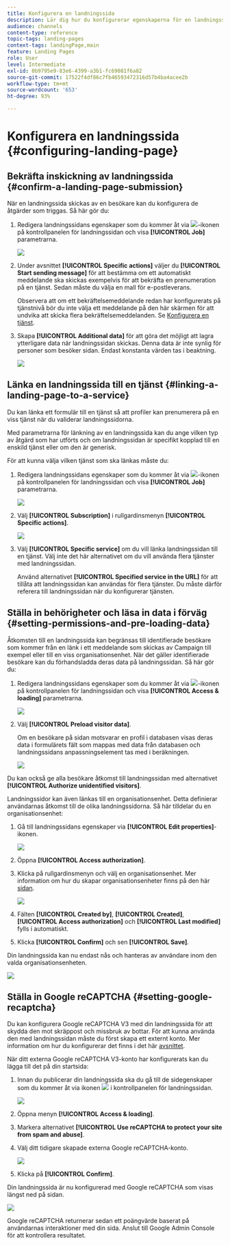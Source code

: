 ```yaml
---
title: Konfigurera en landningssida
description: Lär dig hur du konfigurerar egenskaperna för en landningssida.
audience: channels
content-type: reference
topic-tags: landing-pages
context-tags: landingPage,main
feature: Landing Pages
role: User
level: Intermediate
exl-id: 0b9795e9-83e6-4399-a3b1-fc69081f6a82
source-git-commit: 17522f4df86c7fb46593472316d57b4ba4acee2b
workflow-type: tm+mt
source-wordcount: '653'
ht-degree: 93%

---
```


# Konfigurera en landningssida {#configuring-landing-page}

## Bekräfta inskickning av landningssida {#confirm-a-landing-page-submission}

När en landningssida skickas av en besökare kan du konfigurera de åtgärder som triggas.  Så här gör du:

1. Redigera landningssidans egenskaper som du kommer åt via ![](assets/edit_darkgrey-24px.png)-ikonen på kontrollpanelen för landningssidan och visa **[!UICONTROL Job]** parametrarna.

   ![](assets/lp_edit_properties_button.png)

1. Under avsnittet **[!UICONTROL Specific actions]** väljer du **[!UICONTROL Start sending message]** för att bestämma om ett automatiskt meddelande ska skickas exempelvis för att bekräfta en prenumeration på en tjänst.  Sedan måste du välja en mall för e-postleverans.

   Observera att om ett bekräftelsemeddelande redan har konfigurerats på tjänstnivå bör du inte välja ett meddelande på den här skärmen för att undvika att skicka flera bekräftelsemeddelanden.  Se [Konfigurera en tjänst](../../audiences/using/creating-a-service.md).

1. Skapa **[!UICONTROL Additional data]** för att göra det möjligt att lagra ytterligare data när landningssidan skickas.  Denna data är inte synlig för personer som besöker sidan.  Endast konstanta värden tas i beaktning.

   ![](assets/lp_parameters_6.png)

## Länka en landningssida till en tjänst {#linking-a-landing-page-to-a-service}

Du kan länka ett formulär till en tjänst så att profiler kan prenumerera på en viss tjänst när du validerar landningssidorna.

Med parametrarna för länkning av en landningssida kan du ange vilken typ av åtgärd som har utförts och om landningssidan är specifikt kopplad till en enskild tjänst eller om den är generisk.

För att kunna välja vilken tjänst som ska länkas måste du:

1. Redigera landningssidans egenskaper som du kommer åt via ![](assets/edit_darkgrey-24px.png)-ikonen på kontrollpanelen för landningssidan och visa **[!UICONTROL Job]** parametrarna.

   ![](assets/lp_edit_properties_button.png)

1. Välj **[!UICONTROL Subscription]** i rullgardinsmenyn **[!UICONTROL Specific actions]**.

   ![](assets/lp_parameters_5.png)

1. Välj **[!UICONTROL Specific service]** om du vill länka landningssidan till en tjänst.  Välj inte det här alternativet om du vill använda flera tjänster med landningssidan.

   Använd alternativet **[!UICONTROL Specified service in the URL]** för att tillåta att landningssidan kan användas för flera tjänster.  Du måste därför referera till landningssidan när du konfigurerar tjänsten.

## Ställa in behörigheter och läsa in data i förväg {#setting-permissions-and-pre-loading-data}

Åtkomsten till en landningssida kan begränsas till identifierade besökare som kommer från en länk i ett meddelande som skickas av Campaign till exempel eller till en viss organisationsenhet.
När det gäller identifierade besökare kan du förhandsladda deras data på landningssidan.  Så här gör du:

1. Redigera landningssidans egenskaper som du kommer åt via ![](assets/edit_darkgrey-24px.png)-ikonen på kontrollpanelen för landningssidan och visa **[!UICONTROL Access & loading]** parametrarna.

   ![](assets/lp_edit_properties_button.png)

1. Välj **[!UICONTROL Preload visitor data]**.

   Om en besökare på sidan motsvarar en profil i databasen visas deras data i formulärets fält som mappas med data från databasen och landningssidans anpassningselement tas med i beräkningen.

   ![](assets/lp_parameters_3_temp.png)

Du kan också ge alla besökare åtkomst till landningssidan med alternativet **[!UICONTROL Authorize unidentified visitors]**.

<!--Use the URL parameters to identify the visitors, using the **[!UICONTROL Authorize visitor identification via URL parameters]** option: then you must choose the loading key and map the filter parameters with the parameters of the corresponding URL.-->

Landningssidor kan även länkas till en organisationsenhet.    Detta definierar användarnas åtkomst till de olika landningssidorna.  Så här tilldelar du en organisationsenhet:

1. Gå till landningssidans egenskaper via **[!UICONTROL Edit properties]**-ikonen.

   ![](assets/lp_parameters_google3.png)

1. Öppna **[!UICONTROL Access authorization]**.

1. Klicka på rullgardinsmenyn och välj en organisationsenhet.  Mer information om hur du skapar organisationsenheter finns på den här [sidan](../../administration/using/organizational-units.md).

   ![](assets/lp_org_unit_2.png)

1. Fälten **[!UICONTROL Created by]**, **[!UICONTROL Created]**, **[!UICONTROL Access authorization]** och **[!UICONTROL Last modified]** fylls i automatiskt.

1. Klicka **[!UICONTROL Confirm]** och sen **[!UICONTROL Save]**.

Din landningssida kan nu endast nås och hanteras av användare inom den valda organisationsenheten.

![](assets/lp_org_unit_3.png)

## Ställa in Google reCAPTCHA {#setting-google-recaptcha}

Du kan konfigurera Google reCAPTCHA V3 med din landningssida för att skydda den mot skräppost och missbruk av bottar.  För att kunna använda den med landningssidan måste du först skapa ett externt konto.  Mer information om hur du konfigurerar det finns i det här [avsnittet](../../administration/using/external-accounts.md#google-recaptcha-external-account).

När ditt externa Google reCAPTCHA V3-konto har konfigurerats kan du lägga till det på din startsida:

1. Innan du publicerar din landningssida ska du gå till de sidegenskaper som du kommer åt via ikonen ![](assets/edit_darkgrey-24px.png) i kontrollpanelen för landningssidan.

   ![](assets/lp_parameters_google3.png)

1. Öppna menyn **[!UICONTROL Access & loading]**.
1. Markera alternativet **[!UICONTROL Use reCAPTCHA to protect your site from spam and abuse]**.
1. Välj ditt tidigare skapade externa Google reCAPTCHA-konto.

   ![](assets/lp_parameters_google_temp.png)

1. Klicka på **[!UICONTROL Confirm]**.

Din landningssida är nu konfigurerad med Google reCAPTCHA som visas längst ned på sidan.

![](assets/lp_parameters_google2.png)

Google reCAPTCHA returnerar sedan ett poängvärde baserat på användarnas interaktioner med din sida.  Anslut till Google Admin Console för att kontrollera resultatet.
